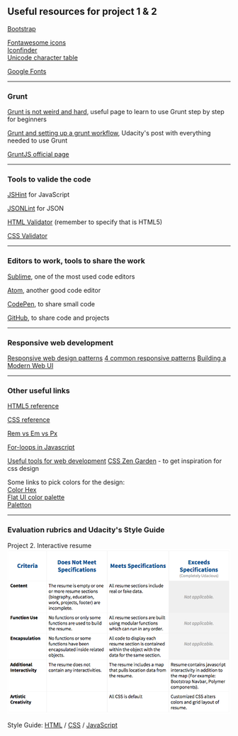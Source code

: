 ## Useful resources for project 1 & 2

<a href="http://getbootstrap.com/" target="_blank">Bootstrap</a>

<a href="http://fortawesome.github.io/Font-Awesome/" target="_blank">Fontawesome icons</a><br>
<a href="https://www.iconfinder.com/" target="_blank">Iconfinder</a><br>
<a href="http://unicode-table.com/en/" target="_blank">Unicode character table</a>

<a href="https://www.google.com/fonts" target="_blank">Google Fonts</a>

--------------------------------

### Grunt 

<a href="https://24ways.org/2013/grunt-is-not-weird-and-hard/" target="_blank">Grunt is not weird and hard</a>, useful page to learn to use Grunt step by step for beginners

<a href="https://discussions.udacity.com/t/grunt-and-setting-up-a-grunt-workflow-intermediate/21984" target="_blank">Grunt and setting up a grunt workflow</a>, Udacity's post with everything needed to use Grunt

<a href="http://gruntjs.com/" target="_blank">GruntJS official page</a>

-----------------------------------

### Tools to valide the code 

<a href="http://jshint.com/" target="_blank">JSHint</a> for JavaScript

<a href="http://jsonlint.com/" target="_blank">JSONLint</a> for JSON

<a href="https://validator.w3.org/#validate_by_input+with_options" target="_blank">HTML Validator</a> (remember to specify that is HTML5)

<a href="https://jigsaw.w3.org/css-validator/validator" target="_blank">CSS Validator</a>

----------------------------------

### Editors to work, tools to share the work

<a href="http://www.sublimetext.com/" target="_blank">Sublime</a>, one of the most used code editors

<a href="https://atom.io/" target="_blank">Atom</a>, another good code editor

<a href="http://codepen.io/" target="_blank">CodePen</a>, to share small code

<a href="http://github.com" target="_blank">GitHub</a>, to share code and projects

-------------------------------------

### Responsive web development

<a href="https://developers.google.com/web/fundamentals/layouts/rwd-patterns/index?hl=en" target="_blank">
Responsive web design patterns</a>

<a href="https://github.com/santhoshvai/Responsive-Web-Design-Fundamentals/wiki/4-Common-Responsive-patterns" target="_blank">
4 common responsive patterns</a>

<a href="https://www.youtube.com/watch?v=-_0LpTGOE_w&list=PL37ZVnwpeshHFbT0mLTNMtMGO1mo6yPRX&index=7" target="_blank">
Building a Modern Web UI</a>

-------------------

### Other useful links

<a href="http://www.w3.org/TR/html5/" target="_blank">HTML5 reference</a>

<a href="https://developer.mozilla.org/en-US/docs/Web/CSS/Reference" target="_blank">CSS reference</a>

<a href="https://www.futurehosting.com/blog/web-design-basics-rem-vs-em-vs-px-sizing-elements-in-css/" target="_blank">Rem vs Em vs Px</a>

<a href="https://javascriptweblog.wordpress.com/2010/10/11/rethinking-javascript-for-loops/" target="_blank">For-loops in Javascript</a>

<a href="https://discussions.udacity.com/t/useful-tools-for-web-development/22039" target="_blank">
Useful tools for web development</a>

<a href="http://www.csszengarden.com/" target="_blank">
CSS Zen Garden</a> - to get inspiration for css design

Some links to pick colors for the design:<br>
<a href="http://www.color-hex.com/" target="_blank">Color Hex</a><br>
<a href="http://flatui.com/flat-ui-color-palette/" target="_blank">Flat UI color palette</a><br>
<a href="http://paletton.com/" target="_blank">Paletton</a>

----------------------

### Evaluation rubrics and Udacity's Style Guide 

Project 2. Interactive resume
<img src="img/resume.png">

Style Guide: <a href="http://udacity.github.io/frontend-nanodegree-styleguide/" target="_blank">HTML</a> / <a href="http://udacity.github.io/frontend-nanodegree-styleguide/css.html" target="_blank">CSS</a> / <a href="http://udacity.github.io/frontend-nanodegree-styleguide/javascript.html" target="_blank">JavaScript</a>

